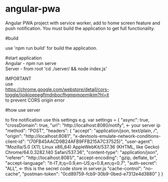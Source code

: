 # angular-pwa

Angular PWA project with service worker, add to home screen feature and push notification.
You must build the application to get full functionality.

#build <br />

use 'npm run build' for build the application.

#start application <br />
Angular - npm run serve <br />
Server - from root 'cd ./server/ && node index.js' <br />

IMPORTANT <br />
use <br />
https://chrome.google.com/webstore/detail/cors-toggle/jioikioepegflmdnbocfhgmpmopmjkim?hl=it <br />
to prevent CORS origin error <br />

#how use server <br />

to fire notification use this settings
e.g.
var settings = {
"async": true,
"crossDomain": true,
"url": "http://localhost:8080/notify", <- your server ip
"method": "POST",
"headers": {
"accept": "application/json, text/plain, _/_",
"origin": "http://localhost:8081",
"x-devtools-emulate-network-conditions-client-id": "(70FB45AACD9B24AFB9FFB215A7C37525)",
"user-agent": "Mozilla/5.0 (X11; Linux x86_64) AppleWebKit/537.36 (KHTML, like Gecko) Chrome/64.0.3282.140 Safari/537.36",
"content-type": "application/json",
"referer": "http://localhost:8081/",
"accept-encoding": "gzip, deflate, br",
"accept-language": "it-IT,it;q=0.9,en-US;q=0.8,en;q=0.7",
"auth-secret": "ALL", <- this is the secret code store in server.js
"cache-control": "no-cache",
"postman-token": "0cd89759-fcb9-30b9-0bed-e7312e4d3880"
}
}
